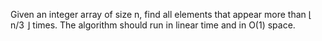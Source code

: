 Given an integer array of size n, find all elements that appear more than ⌊ n/3 ⌋ times. The algorithm should run in linear time and in O(1) space.

